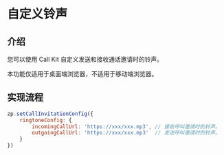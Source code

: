 # 自定义铃声

## 介绍

您可以使用 Call Kit 自定义发送和接收通话邀请时的铃声。

<Note title="说明">
本功能仅适用于桌面端浏览器，不适用于移动端浏览器。
</Note>

## 实现流程

```javascript
zp.setCallInvitationConfig({
    ringtoneConfig: {
        incomingCallUrl: 'https://xxx/xxx.mp3', // 接收呼叫邀请时的铃声。
        outgoingCallUrl: 'https://xxx/xxx.mp3'  // 发送呼叫邀请时的铃声。 
    }
})
```
